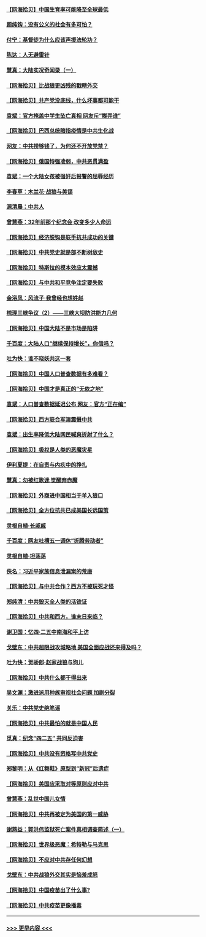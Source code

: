 #### [【网海拾贝】中国生育率可能降至全球最低](../pages/nsc993/n12948793.md?t=05142151) 
#### [颜纯钩：没有公义的社会有多可怕？](../pages/nsc993/n12947626.md?t=05142151) 
#### [付宁：基督徒为什么应该声援法轮功？](../pages/nsc993/n12947233.md?t=05142151) 
#### [陈达：人无避雷针](../pages/nsc993/n12947098.md?t=05142151) 
#### [慧真：大陆实况奇闻录（一）](../pages/nsc993/n12945811.md?t=05142151) 
#### [【网海拾贝】比战狼更凶残的戳瞎外交](../pages/nsc993/n12945717.md?t=05142151) 
#### [【网海拾贝】共产党没底线，什么坏事都可能干](../pages/nsc993/n12942090.md?t=05142151) 
#### [袁斌：官方掩盖中学生坠亡真相 网友斥“糊弄谁”](../pages/nsc993/n12942029.md?t=05142151) 
#### [【网海拾贝】巴西总统暗指疫情是中共生化战](../pages/nsc993/n12938999.md?t=05142151) 
#### [网友：中共捞够钱了，为何还不开放党禁？](../pages/nsc993/n12938952.md?t=05142151) 
#### [【网海拾贝】俄国恃强凌弱，中共恶贯满盈](../pages/nsc993/n12936626.md?t=05142151) 
#### [袁斌：一个大陆女孩被强奸后报警的屈辱经历](../pages/nsc993/n12936547.md?t=05142151) 
#### [李春草：木兰花·战狼与美谍](../pages/nsc993/n12935995.md?t=05142151) 
#### [源清晨：中共人](../pages/nsc993/n12935589.md?t=05142151) 
#### [曾慧燕：32年前那个纪念会 改变多少人命运](../pages/nsc993/n12934233.md?t=05142151) 
#### [【网海拾贝】经济脱钩是联手抗共成功的关键](../pages/nsc993/n12934176.md?t=05142151) 
#### [【网海拾贝】中共党史就是部不断树敌史](../pages/nsc993/n12932844.md?t=05142151) 
#### [【网海拾贝】特斯拉的模本效应太震撼](../pages/nsc993/n12925626.md?t=05142151) 
#### [【网海拾贝】与中共和平竞争注定要失败](../pages/nsc993/n12923326.md?t=05142151) 
#### [金浴凤：风流子‧我曾经也想姓赵](../pages/nsc993/n12920911.md?t=05142151) 
#### [梳理三峡争议（2）——三峡大坝防洪能力几何](../pages/nsc993/n12920173.md?t=05142151) 
#### [【网海拾贝】中国大陆不是市场是陷阱](../pages/nsc993/n12920143.md?t=05142151) 
#### [千百度：大陆人口“继续保持增长”，你信吗？](../pages/nsc993/n12918946.md?t=05142151) 
#### [吐为快：谁不晓妖共这一套](../pages/nsc993/n12918941.md?t=05142151) 
#### [【网海拾贝】中国人口普查数据有多难看？](../pages/nsc993/n12917822.md?t=05142151) 
#### [【网海拾贝】中国才是真正的“无依之地”](../pages/nsc993/n12915845.md?t=05142151) 
#### [袁斌：人口普查数据延迟公布 网友：官方“正在编”](../pages/nsc993/n12915748.md?t=05142151) 
#### [【网海拾贝】西方联合军演震慑中共](../pages/nsc993/n12913466.md?t=05142151) 
#### [袁斌：出生率降低大陆网民喊爽折射了什么？](../pages/nsc993/n12913365.md?t=05142151) 
#### [【网海拾贝】极权是人类的恶魔灾星](../pages/nsc993/n12910697.md?t=05142151) 
#### [伊利夏提：在自责与内疚中的挣扎](../pages/nsc993/n12910493.md?t=05142151) 
#### [慧真：勿被红歌迷 觉醒弃赤魔](../pages/nsc993/n12910485.md?t=05142151) 
#### [【网海拾贝】外商进中国相当于羊入狼口](../pages/nsc993/n12908274.md?t=05142151) 
#### [【网海拾贝】全方位抗共已成美国长远国策](../pages/nsc993/n12906878.md?t=05142151) 
#### [灵根自植‧长戚戚](../pages/nsc993/n12905585.md?t=05142151) 
#### [千百度：网友吐槽五一调休“折腾劳动者”](../pages/nsc993/n12905934.md?t=05142151) 
#### [灵根自植‧坦荡荡](../pages/nsc993/n12905562.md?t=05142151) 
#### [佚名：习近平家族信息泄漏案的荒唐](../pages/nsc993/n12904705.md?t=05142151) 
#### [【网海拾贝】与中共合作？西方不被玩死才怪](../pages/nsc993/n12903873.md?t=05142151) 
#### [郑纯清：中共毁灭全人类的活铁证](../pages/nsc993/n12903785.md?t=05142151) 
#### [【网海拾贝】中共和西方，谁末日来临？](../pages/nsc993/n12903482.md?t=05142151) 
#### [谢卫国：忆四‧二五中南海和平上访](../pages/nsc993/n12902192.md?t=05142151) 
#### [戈壁东：中共超限战攻城略地 美国全面应战还来得及吗？](../pages/nsc993/n12902297.md?t=05142151) 
#### [吐为快：贺骄郎‧赵家战狼与狗儿](../pages/nsc993/n12902280.md?t=05142151) 
#### [【网海拾贝】中共什么都干得出来](../pages/nsc993/n12897500.md?t=05142151) 
#### [吴文渊：激进派用种族审视社会问题 加剧分裂](../pages/nsc993/n12893881.md?t=05142151) 
#### [关乐：中共党史绝笔谣](../pages/nsc993/n12897270.md?t=05142151) 
#### [【网海拾贝】中共最怕的就是中国人民](../pages/nsc993/n12894705.md?t=05142151) 
#### [觅真：纪念“四二五” 共同反迫害](../pages/nsc993/n12894553.md?t=05142151) 
#### [【网海拾贝】中共没有资格写中共党史](../pages/nsc993/n12892231.md?t=05142151) 
#### [郑黎明：从《红舞鞋》原型到“新冠”后遗症](../pages/nsc993/n12890469.md?t=05142151) 
#### [【网海拾贝】美国应采取对等原则应对中共](../pages/nsc993/n12889176.md?t=05142151) 
#### [曾慧燕：乱世中国儿女情](../pages/nsc993/n12887931.md?t=05142151) 
#### [【网海拾贝】中共再被定为美国的第一威胁](../pages/nsc993/n12887580.md?t=05142151) 
#### [谢燕益：郭洪伟监狱死亡案件真相调查简述（一）](../pages/nsc993/n12885648.md?t=05142151) 
#### [【网海拾贝】世界级恶魔：希特勒与马克思](../pages/nsc993/n12884062.md?t=05142151) 
#### [【网海拾贝】不应对中共存任何幻想](../pages/nsc993/n12881460.md?t=05142151) 
#### [戈壁东：中共战狼外交其实是恼羞成怒](../pages/nsc993/n12880392.md?t=05142151) 
#### [【网海拾贝】中国疫苗出了什么事?](../pages/nsc993/n12879124.md?t=05142151) 
#### [【网海拾贝】中共疫苗更像播毒](../pages/nsc993/n12876631.md?t=05142151) 

----
#### [ >>> 更早内容 <<< ](../indexes/nsc993-earlier.md)
